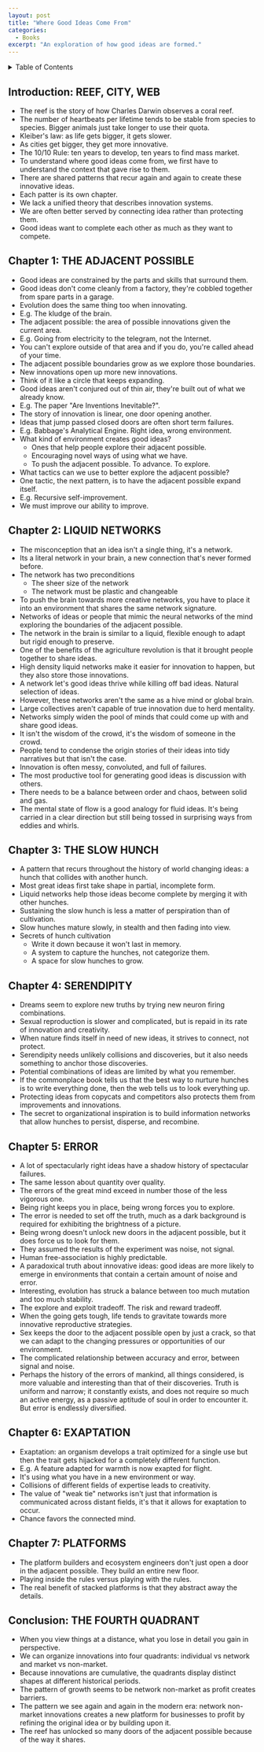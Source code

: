 ```yaml
---
layout: post
title: "Where Good Ideas Come From"
categories:
  - Books
excerpt: "An exploration of how good ideas are formed."
---
```


<details>
<summary>Table of Contents</summary>
<div markdown="1">

- [Introduction: REEF, CITY, WEB](#introduction-reef-city-web)
- [Chapter 1: THE ADJACENT POSSIBLE](#chapter-1-the-adjacent-possible)
- [Chapter 2: LIQUID NETWORKS](#chapter-2-liquid-networks)
- [Chapter 3: THE SLOW HUNCH](#chapter-3-the-slow-hunch)
- [Chapter 4: SERENDIPITY](#chapter-4-serendipity)
- [Chapter 5: ERROR](#chapter-5-error)
- [Chapter 6: EXAPTATION](#chapter-6-exaptation)
- [Chapter 7: PLATFORMS](#chapter-7-platforms)
- [Conclusion: THE FOURTH QUADRANT](#conclusion-the-fourth-quadrant)

</div>
</details>

## Introduction: REEF, CITY, WEB

- The reef is the story of how Charles Darwin observes a coral reef.
- The number of heartbeats per lifetime tends to be stable from species to species. Bigger animals just take longer to use their quota.
- Kleiber's law: as life gets bigger, it gets slower.
- As cities get bigger, they get more innovative.
- The 10/10 Rule: ten years to develop, ten years to find mass market.
- To understand where good ideas come from, we first have to understand the context that gave rise to them.
- There are shared patterns that recur again and again to create these innovative ideas.
- Each patter is its own chapter.
- We lack a unified theory that describes innovation systems.
- We are often better served by connecting idea rather than protecting them.
- Good ideas want to complete each other as much as they want to compete.

## Chapter 1: THE ADJACENT POSSIBLE

- Good ideas are constrained by the parts and skills that surround them.
- Good ideas don't come cleanly from a factory, they're cobbled together from spare parts in a garage.
- Evolution does the same thing too when innovating.
- E.g. The kludge of the brain.
- The adjacent possible: the area of possible innovations given the current area.
- E.g. Going from electricity to the telegram, not the Internet.
- You can't explore outside of that area and if you do, you're called ahead of your time.
- The adjacent possible boundaries grow as we explore those boundaries.
- New innovations open up more new innovations.
- Think of it like a circle that keeps expanding.
- Good ideas aren't conjured out of thin air, they're built out of what we already know.
- E.g. The paper "Are Inventions Inevitable?".
- The story of innovation is linear, one door opening another.
- Ideas that jump passed closed doors are often short term failures.
- E.g. Babbage's Analytical Engine. Right idea, wrong environment.
- What kind of environment creates good ideas?
  - Ones that help people explore their adjacent possible.
  - Encouraging novel ways of using what we have.
  - To push the adjacent possible. To advance. To explore.
- What tactics can we use to better explore the adjacent possible?
- One tactic, the next pattern, is to have the adjacent possible expand itself.
- E.g. Recursive self-improvement.
- We must improve our ability to improve.

## Chapter 2: LIQUID NETWORKS

- The misconception that an idea isn't a single thing, it's a network.
- Its a literal network in your brain, a new connection that's never formed before.
- The network has two preconditions
  - The sheer size of the network
  - The network must be plastic and changeable
- To push the brain towards more creative networks, you have to place it into an environment that shares the same network signature.
- Networks of ideas or people that mimic the neural networks of the mind exploring the boundaries of the adjacent possible.
- The network in the brain is similar to a liquid, flexible enough to adapt but rigid enough to preserve.
- One of the benefits of the agriculture revolution is that it brought people together to share ideas.
- High density liquid networks make it easier for innovation to happen, but they also store those innovations.
- A network let's good ideas thrive while killing off bad ideas. Natural selection of ideas.
- However, these networks aren't the same as a hive mind or global brain.
- Large collectives aren't capable of true innovation due to herd mentality.
- Networks simply widen the pool of minds that could come up with and share good ideas.
- It isn't the wisdom of the crowd, it's the wisdom of someone in the crowd.
- People tend to condense the origin stories of their ideas into tidy narratives but that isn't the case.
- Innovation is often messy, convoluted, and full of failures.
- The most productive tool for generating good ideas is discussion with others.
- There needs to be a balance between order and chaos, between solid and gas.
- The mental state of flow is a good analogy for fluid ideas. It's being carried in a clear direction but still being tossed in surprising ways from eddies and whirls.

## Chapter 3: THE SLOW HUNCH

- A pattern that recurs throughout the history of world changing ideas: a hunch that collides with another hunch.
- Most great ideas first take shape in partial, incomplete form.
- Liquid networks help those ideas become complete by merging it with other hunches.
- Sustaining the slow hunch is less a matter of perspiration than of cultivation.
- Slow hunches mature slowly, in stealth and then fading into view.
- Secrets of hunch cultivation
  - Write it down because it won't last in memory.
  - A system to capture the hunches, not categorize them.
  - A space for slow hunches to grow.

## Chapter 4: SERENDIPITY

- Dreams seem to explore new truths by trying new neuron firing combinations.
- Sexual reproduction is slower and complicated, but is repaid in its rate of innovation and creativity.
- When nature finds itself in need of new ideas, it strives to connect, not protect.
- Serendipity needs unlikely collisions and discoveries, but it also needs something to anchor those discoveries.
- Potential combinations of ideas are limited by what you remember.
- If the commonplace book tells us that the best way to nurture hunches is to write everything done, then the web tells us to look everything up.
- Protecting ideas from copycats and competitors also protects them from improvements and innovations.
- The secret to organizational inspiration is to build information networks that allow hunches to persist, disperse, and recombine.

## Chapter 5: ERROR

- A lot of spectacularly right ideas have a shadow history of spectacular failures.
- The same lesson about quantity over quality.
- The errors of the great mind exceed in number those of the less vigorous one.
- Being right keeps you in place, being wrong forces you to explore.
- The error is needed to set off the truth, much as a dark background is required for exhibiting the brightness of a picture.
- Being wrong doesn't unlock new doors in the adjacent possible, but it does force us to look for them.
- They assumed the results of the experiment was noise, not signal.
- Human free-association is highly predictable.
- A paradoxical truth about innovative ideas: good ideas are more likely to emerge in environments that contain a certain amount of noise and error.
- Interesting, evolution has struck a balance between too much mutation and too much stability.
- The explore and exploit tradeoff. The risk and reward tradeoff.
- When the going gets tough, life tends to gravitate towards more innovative reproductive strategies.
- Sex keeps the door to the adjacent possible open by just a crack, so that we can adapt to the changing pressures or opportunities of our environment.
- The complicated relationship between accuracy and error, between signal and noise.
- Perhaps the history of the errors of mankind, all things considered, is more valuable and interesting than that of their discoveries. Truth is uniform and narrow; it constantly exists, and does not require so much an active energy, as a passive aptitude of soul in order to encounter it. But error is endlessly diversified.

## Chapter 6: EXAPTATION

- Exaptation: an organism develops a trait optimized for a single use but then the trait gets hijacked for a completely different function.
- E.g. A feature adapted for warmth is now exapted for flight.
- It's using what you have in a new environment or way.
- Collisions of different fields of expertise leads to creativity.
- The value of "weak tie" networks isn't just that information is communicated across distant fields, it's that it allows for exaptation to occur.
- Chance favors the connected mind.

## Chapter 7: PLATFORMS

- The platform builders and ecosystem engineers don't just open a door in the adjacent possible. They build an entire new floor.
- Playing inside the rules versus playing with the rules.
- The real benefit of stacked platforms is that they abstract away the details.

## Conclusion: THE FOURTH QUADRANT

- When you view things at a distance, what you lose in detail you gain in perspective.
- We can organize innovations into four quadrants: individual vs network and market vs non-market.
- Because innovations are cumulative, the quadrants display distinct shapes at different historical periods.
- The pattern of growth seems to be network non-market as profit creates barriers.
- The pattern we see again and again in the modern era: network non-market innovations creates a new platform for businesses to profit by refining the original idea or by building upon it.
- The reef has unlocked so many doors of the adjacent possible because of the way it shares.
